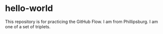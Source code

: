 # hello-world
This repository is for practicing the GitHub Flow.
I am from Phillipsburg.
I am one of a set of triplets.
